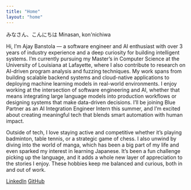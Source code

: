 ```yaml
---
title: "Home"
layout: "home"
---
```


みなさん、こんにちは
Minasan, kon'nichiwa

Hi, I’m Ajay Banstola — a software engineer and AI enthusiast with over 3 years of industry experience and a deep curiosity for building intelligent systems. I’m currently pursuing my Master’s in Computer Science at the University of Louisiana at Lafayette, where I also contribute to research on AI-driven program analysis and fuzzing techniques. My work spans from building scalable backend systems and cloud-native applications to deploying machine learning models in real-world environments. I enjoy working at the intersection of software engineering and AI, whether that means integrating large language models into production workflows or designing systems that make data-driven decisions. I’ll be joining Blue Partner as an AI Integration Engineer Intern this summer, and I’m excited about creating meaningful tech that blends smart automation with human impact.

Outside of tech, I love staying active and competitive whether it’s playing badminton, table tennis, or a strategic game of chess. I also unwind by diving into the world of manga, which has been a big part of my life and even sparked my interest in learning Japanese. It’s been a fun challenge picking up the language, and it adds a whole new layer of appreciation to the stories I enjoy. These hobbies keep me balanced and curious, both in and out of work.


[LinkedIn](https://www.linkedin.com/in/ajay-banstola)
[GitHub](https://github.com/ajay-banstola)


